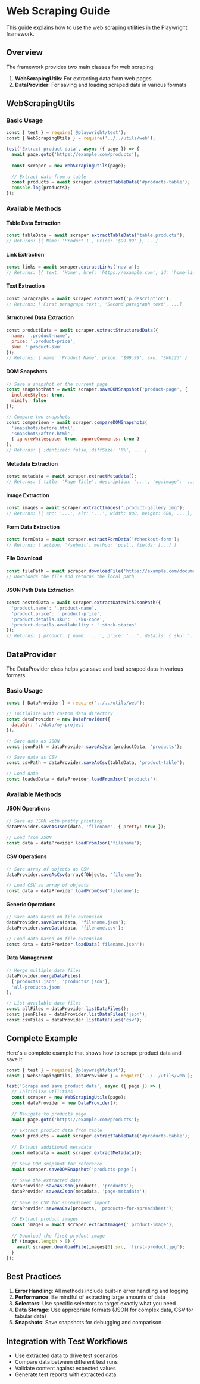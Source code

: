 <!-- Source: /Users/mzahirudeen/playwright-framework/docs/web-scraping-guide.md -->

# Web Scraping Guide

This guide explains how to use the web scraping utilities in the Playwright framework.

## Overview

The framework provides two main classes for web scraping:

1. **WebScrapingUtils**: For extracting data from web pages
2. **DataProvider**: For saving and loading scraped data in various formats

## WebScrapingUtils

### Basic Usage

```javascript
const { test } = require('@playwright/test');
const { WebScrapingUtils } = require('../../utils/web');

test('Extract product data', async ({ page }) => {
  await page.goto('https://example.com/products');
  
  const scraper = new WebScrapingUtils(page);
  
  // Extract data from a table
  const products = await scraper.extractTableData('#products-table');
  console.log(products);
});
```

### Available Methods

#### Table Data Extraction

```javascript
const tableData = await scraper.extractTableData('table.products');
// Returns: [{ Name: 'Product 1', Price: '$99.99' }, ...]
```

#### Link Extraction

```javascript
const links = await scraper.extractLinks('nav a');
// Returns: [{ text: 'Home', href: 'https://example.com', id: 'home-link' }, ...]
```

#### Text Extraction

```javascript
const paragraphs = await scraper.extractText('p.description');
// Returns: ['First paragraph text', 'Second paragraph text', ...]
```

#### Structured Data Extraction

```javascript
const productData = await scraper.extractStructuredData({
  name: '.product-name',
  price: '.product-price',
  sku: '.product-sku'
});
// Returns: { name: 'Product Name', price: '$99.99', sku: 'SKU123' }
```

#### DOM Snapshots

```javascript
// Save a snapshot of the current page
const snapshotPath = await scraper.saveDOMSnapshot('product-page', {
  includeStyles: true,
  minify: false
});

// Compare two snapshots
const comparison = await scraper.compareDOMSnapshots(
  'snapshots/before.html',
  'snapshots/after.html',
  { ignoreWhitespace: true, ignoreComments: true }
);
// Returns: { identical: false, diffSize: '5%', ... }
```

#### Metadata Extraction

```javascript
const metadata = await scraper.extractMetadata();
// Returns: { title: 'Page Title', description: '...', 'og:image': '...', ... }
```

#### Image Extraction

```javascript
const images = await scraper.extractImages('.product-gallery img');
// Returns: [{ src: '...', alt: '...', width: 800, height: 600, ... }, ...]
```

#### Form Data Extraction

```javascript
const formData = await scraper.extractFormData('#checkout-form');
// Returns: { action: '/submit', method: 'post', fields: [...] }
```

#### File Download

```javascript
const filePath = await scraper.downloadFile('https://example.com/document.pdf', 'my-document.pdf');
// Downloads the file and returns the local path
```

#### JSON Path Data Extraction

```javascript
const nestedData = await scraper.extractDataWithJsonPath({
  'product.name': '.product-name',
  'product.price': '.product-price',
  'product.details.sku': '.sku-code',
  'product.details.availability': '.stock-status'
});
// Returns: { product: { name: '...', price: '...', details: { sku: '...', availability: '...' } } }
```

## DataProvider

The DataProvider class helps you save and load scraped data in various formats.

### Basic Usage

```javascript
const { DataProvider } = require('../../utils/web');

// Initialize with custom data directory
const dataProvider = new DataProvider({
  dataDir: './data/my-project'
});

// Save data as JSON
const jsonPath = dataProvider.saveAsJson(productData, 'products');

// Save data as CSV
const csvPath = dataProvider.saveAsCsv(tableData, 'product-table');

// Load data
const loadedData = dataProvider.loadFromJson('products');
```

### Available Methods

#### JSON Operations

```javascript
// Save as JSON with pretty printing
dataProvider.saveAsJson(data, 'filename', { pretty: true });

// Load from JSON
const data = dataProvider.loadFromJson('filename');
```

#### CSV Operations

```javascript
// Save array of objects as CSV
dataProvider.saveAsCsv(arrayOfObjects, 'filename');

// Load CSV as array of objects
const data = dataProvider.loadFromCsv('filename');
```

#### Generic Operations

```javascript
// Save data based on file extension
dataProvider.saveData(data, 'filename.json');
dataProvider.saveData(data, 'filename.csv');

// Load data based on file extension
const data = dataProvider.loadData('filename.json');
```

#### Data Management

```javascript
// Merge multiple data files
dataProvider.mergeDataFiles(
  ['products1.json', 'products2.json'],
  'all-products.json'
);

// List available data files
const allFiles = dataProvider.listDataFiles();
const jsonFiles = dataProvider.listDataFiles('json');
const csvFiles = dataProvider.listDataFiles('csv');
```

## Complete Example

Here's a complete example that shows how to scrape product data and save it:

```javascript
const { test } = require('@playwright/test');
const { WebScrapingUtils, DataProvider } = require('../../utils/web');

test('Scrape and save product data', async ({ page }) => {
  // Initialize utilities
  const scraper = new WebScrapingUtils(page);
  const dataProvider = new DataProvider();
  
  // Navigate to products page
  await page.goto('https://example.com/products');
  
  // Extract product data from table
  const products = await scraper.extractTableData('#products-table');
  
  // Extract additional metadata
  const metadata = await scraper.extractMetadata();
  
  // Save DOM snapshot for reference
  await scraper.saveDOMSnapshot('products-page');
  
  // Save the extracted data
  dataProvider.saveAsJson(products, 'products');
  dataProvider.saveAsJson(metadata, 'page-metadata');
  
  // Save as CSV for spreadsheet import
  dataProvider.saveAsCsv(products, 'products-for-spreadsheet');
  
  // Extract product images
  const images = await scraper.extractImages('.product-image');
  
  // Download the first product image
  if (images.length > 0) {
    await scraper.downloadFile(images[0].src, 'first-product.jpg');
  }
});
```

## Best Practices

1. **Error Handling**: All methods include built-in error handling and logging
2. **Performance**: Be mindful of extracting large amounts of data
3. **Selectors**: Use specific selectors to target exactly what you need
4. **Data Storage**: Use appropriate formats (JSON for complex data, CSV for tabular data)
5. **Snapshots**: Save snapshots for debugging and comparison

## Integration with Test Workflows

- Use extracted data to drive test scenarios
- Compare data between different test runs
- Validate content against expected values
- Generate test reports with extracted data